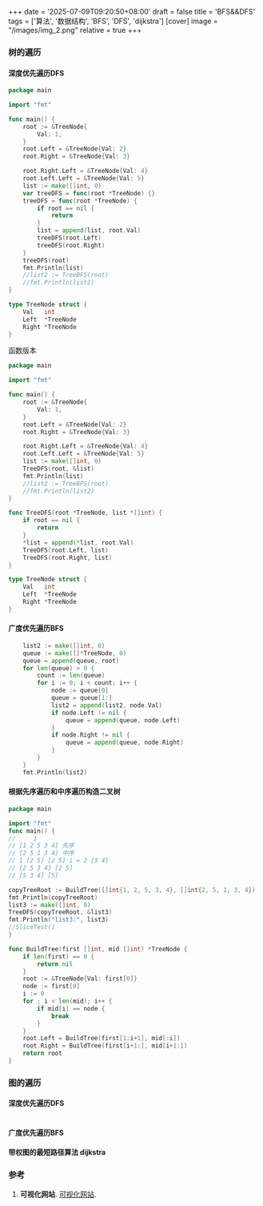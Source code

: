 +++
date = '2025-07-09T09:20:50+08:00'
draft = false
title = 'BFS&&DFS'
tags = ['算法', '数据结构', 'BFS', 'DFS', 'dijkstra']
[cover]
image = "/images/img_2.png"
relative = true
+++
### 树的遍历
#### 深度优先遍历DFS
```go
package main

import "fmt"

func main() {
	root := &TreeNode{
		Val: 1,
	}
	root.Left = &TreeNode{Val: 2}
	root.Right = &TreeNode{Val: 3}

	root.Right.Left = &TreeNode{Val: 4}
	root.Left.Left = &TreeNode{Val: 5}
	list := make([]int, 0)
	var treeDFS = func(root *TreeNode) {}
	treeDFS = func(root *TreeNode) {
		if root == nil {
			return
		}
		list = append(list, root.Val)
		treeDFS(root.Left)
		treeDFS(root.Right)
	}
	treeDFS(root)
	fmt.Println(list)
	//list2 := TreeBFS(root)
	//fmt.Println(list2)
}

type TreeNode struct {
	Val   int
	Left  *TreeNode
	Right *TreeNode
}
```
函数版本
```go
package main

import "fmt"

func main() {
	root := &TreeNode{
		Val: 1,
	}
	root.Left = &TreeNode{Val: 2}
	root.Right = &TreeNode{Val: 3}

	root.Right.Left = &TreeNode{Val: 4}
	root.Left.Left = &TreeNode{Val: 5}
	list := make([]int, 0)
	TreeDFS(root, &list)
	fmt.Println(list)
	//list2 := TreeBFS(root)
	//fmt.Println(list2)
}

func TreeDFS(root *TreeNode, list *[]int) {
	if root == nil {
		return
	}
	*list = append(*list, root.Val)
	TreeDFS(root.Left, list)
	TreeDFS(root.Right, list)
}

type TreeNode struct {
	Val   int
	Left  *TreeNode
	Right *TreeNode
}
```
#### 广度优先遍历BFS
```go
    list2 := make([]int, 0)
	queue := make([]*TreeNode, 0)
	queue = append(queue, root)
	for len(queue) > 0 {
		count := len(queue)
		for i := 0; i < count; i++ {
			node := queue[0]
			queue = queue[1:]
			list2 = append(list2, node.Val)
			if node.Left != nil {
				queue = append(queue, node.Left)
			}
			if node.Right != nil {
				queue = append(queue, node.Right)
			}
		}
	}
	fmt.Println(list2)
```
#### 根据先序遍历和中序遍历构造二叉树
```go
package main

import "fmt"
func main() {
//     1
// [1 2 5 3 4] 先序
// [2 5 1 3 4] 中序
// 1 [2 5] [2 5] i = 2 [3 4]
// [2 5 3 4] [2 5]
// [5 3 4] [5]

copyTreeRoot := BuildTree([]int{1, 2, 5, 3, 4}, []int{2, 5, 1, 3, 4})
fmt.Println(copyTreeRoot)
list3 := make([]int, 0)
TreeDFS(copyTreeRoot, &list3)
fmt.Println("list3:", list3)
//SliceTest()
}

func BuildTree(first []int, mid []int) *TreeNode {
	if len(first) == 0 {
		return nil
	}
	root := &TreeNode{Val: first[0]}
	node := first[0]
	i := 0
	for ; i < len(mid); i++ {
		if mid[i] == node {
			break
		}
	}
	root.Left = BuildTree(first[1:i+1], mid[:i])
	root.Right = BuildTree(first[i+1:], mid[i+1:])
	return root
}
```
### 图的遍历
#### 深度优先遍历DFS
```go

```
#### 广度优先遍历BFS

#### 带权图的最短路径算法 dijkstra

### 参考
1. **可视化网站**. [可视化网站](https://visualgo.net/zh/dfsbfs).